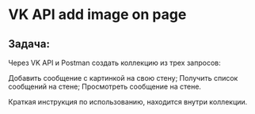 # VK API add image on page

## Задача: 

Через VK API и Postman создать коллекцию из трех запросов:

Добавить сообщение с картинкой на свою стену;
Получить список сообщений на стене;
Просмотреть сообщение на стене.

Краткая инструкция по использованию, находится внутри коллекции.
